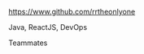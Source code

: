 
<!-- Give link to your github home page -->
<span id="github">https://www.github.com/rrtheonlyone</span>

<!-- Give up to 3 expertise areas that you claim credit for -->
<span id="areas">Java, ReactJS, DevOps</span>

<!-- Give your internal and external projects related to the module -->
<span id="projects">Teammates</span>